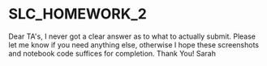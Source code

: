# SLC_HOMEWORK_2

Dear TA's, I never got a clear answer as to what to actually submit. Please let me know if you need anything else, otherwise I hope these screenshots and notebook code suffices for completion. Thank You! Sarah
